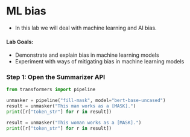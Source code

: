 # ML bias

* In this lab we will deal with machine learning and AI bias.

#### Lab Goals:

* Demonstrate and explain bias in machine learning models
* Experiment with ways of mitigating bias in machine learning models


### Step 1: Open the Summarizer API

```python
from transformers import pipeline

unmasker = pipeline("fill-mask", model="bert-base-uncased")
result = unmasker("This man works as a [MASK].")
print([r["token_str"] for r in result])

result = unmasker("This woman works as a [MASK].")
print([r["token_str"] for r in result])
```